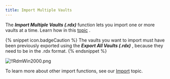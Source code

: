 ```yaml
---
title: Import Multiple Vaults
---
```

The ***Import Multiple Vaults (.rdx)*** function lets you import one or more vaults at a time. Learn how in this [topic](/kb/remote-desktop-manager/how-to-articles/export-import-vaults/) .  

{% snippet icon.badgeCaution %} 
The vaults you want to import must have been previously exported using the ***Export All Vaults (.rdx)*** , because they need to be in the .rdx format. 
{% endsnippet %}
 
![!!RdmWin2000.png](https://webdevolutions.azureedge.net/docs/en/rdm/windows/RdmWin2000.png) 

To learn more about other import functions, see our [Import](/rdm/windows/commands/file/import/) topic. 

